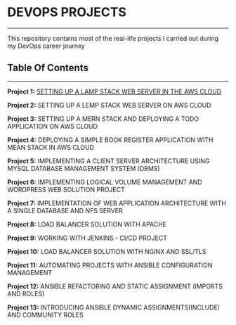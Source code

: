 # **DEVOPS PROJECTS**
---

This repository contains most of the real-life projects I carried out during my DevOps career journey

## **Table Of Contents**
---

**Project 1:** [SETTING UP A LAMP STACK WEB SERVER IN THE AWS CLOUD](https://github.com/Amae69/devops-pbl/blob/5f11447cb0d8b07432700732b77ac6e871b12378/Project1.md)

**Project 2:** SETTING UP A LEMP STACK WEB SERVER ON AWS CLOUD

**Project 3:** SETTING UP A MERN STACK AND DEPLOYING A TODO APPLICATION ON AWS CLOUD

**Project 4:** DEPLOYING A SIMPLE BOOK REGISTER APPLICATION WITH MEAN STACK IN AWS CLOUD

**Project 5:** IMPLEMENTING A CLIENT SERVER ARCHITECTURE USING MYSQL DATABASE MANAGEMENT SYSTEM (DBMS)

**Project 6:** IMPLEMENTING LOGICAL VOLUME MANAGEMENT AND WORDPRESS WEB SOLUTION PROJECT

**Project 7:** IMPLEMENTATION OF WEB APPLICATION ARCHITECTURE WITH A SINGLE DATABASE AND NFS SERVER

**Project 8:** LOAD BALANCER SOLUTION WITH APACHE

**Project 9:** WORKING WITH JENKINS - CI/CD PROJECT

**Project 10:** LOAD BALANCER SOLUTION WITH NGINX AND SSL/TLS

**Project 11:** AUTOMATING PROJECTS WITH ANSIBLE CONFIGURATION MANAGEMENT

**Project 12:** ANSIBLE REFACTORING AND STATIC ASSIGNMENT (IMPORTS AND ROLES)

**Project 13:** INTRODUCING ANSIBLE DYNAMIC ASSIGNMENTS(INCLUDE) AND COMMUNITY ROLES
